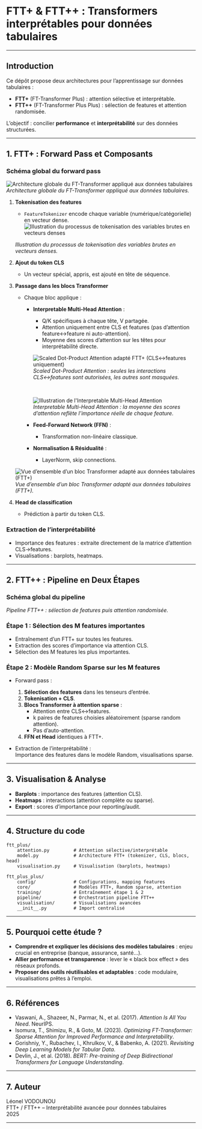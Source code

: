 # FTT+ & FTT++ : Transformers interprétables pour données tabulaires

---

## Introduction

Ce dépôt propose deux architectures pour l’apprentissage sur données tabulaires :  
- **FTT+** (FT-Transformer Plus) : attention sélective et interprétable.
- **FTT++** (FT-Transformer Plus Plus) : sélection de features et attention randomisée.

L’objectif : concilier **performance** et **interprétabilité** sur des données structurées.

---

## 1. FTT+ : Forward Pass et Composants

### Schéma global du forward pass

![Architecture globale du FT-Transformer appliqué aux données tabulaires](FT_Transformer%20architecture.png)
*Architecture globale du FT-Transformer appliqué aux données tabulaires.*

1. **Tokenisation des features**  
   - `FeatureTokenizer` encode chaque variable (numérique/catégorielle) en vecteur dense.
   ![Illustration du processus de tokenisation des variables brutes en vecteurs denses](Illustration%20d'un%20Feature%20Tokenizer.png)

   *Illustration du processus de tokenisation des variables brutes en vecteurs denses.*

2. **Ajout du token CLS**  
   - Un vecteur spécial, appris, est ajouté en tête de séquence.

3. **Passage dans les blocs Transformer**  
   - Chaque bloc applique :
     - **Interpretable Multi-Head Attention** :  
       - Q/K spécifiques à chaque tête, V partagée.
       - Attention uniquement entre CLS et features (pas d’attention feature↔feature ni auto-attention).
       - Moyenne des scores d’attention sur les têtes pour interprétabilité directe.

       ![Scaled Dot-Product Attention adapté FTT+ (CLS↔features uniquement)](Scaled%20Dot-Product%20Attention.png)  
       *Scaled Dot-Product Attention : seules les interactions CLS↔features sont autorisées, les autres sont masquées.*

       <br>

       ![Illustration de l'Interpretable Multi-Head Attention](Interpretable%20Multi-Head%20Attention.png)  
       *Interpretable Multi-Head Attention : la moyenne des scores d’attention reflète l’importance réelle de chaque feature.*

     - **Feed-Forward Network (FFN)** :  
       - Transformation non-linéaire classique.
     - **Normalisation & Résidualité** :  
       - LayerNorm, skip connections.

   ![Vue d’ensemble d’un bloc Transformer adapté aux données tabulaires (FTT+)](One%20Transformer%20layer.png)
   *Vue d’ensemble d’un bloc Transformer adapté aux données tabulaires (FTT+).*

4. **Head de classification**  
   - Prédiction à partir du token CLS.

### Extraction de l’interprétabilité

- Importance des features : extraite directement de la matrice d’attention CLS→features.
- Visualisations : barplots, heatmaps.

---

## 2. FTT++ : Pipeline en Deux Étapes

### Schéma global du pipeline

*Pipeline FTT++ : sélection de features puis attention randomisée.*

### Étape 1 : Sélection des M features importantes

- Entraînement d’un FTT+ sur toutes les features.
- Extraction des scores d’importance via attention CLS.
- Sélection des M features les plus importantes.

### Étape 2 : Modèle Random Sparse sur les M features

- Forward pass :
  1. **Sélection des features** dans les tenseurs d’entrée.
  2. **Tokenisation + CLS**.
  3. **Blocs Transformer à attention sparse** :
     - Attention entre CLS↔features.
     - k paires de features choisies aléatoirement (sparse random attention).
     - Pas d’auto-attention.
  4. **FFN et Head** identiques à FTT+.

- Extraction de l’interprétabilité :  
  Importance des features dans le modèle Random, visualisations sparse.

---

## 3. Visualisation & Analyse

- **Barplots** : importance des features (attention CLS).
- **Heatmaps** : interactions (attention complète ou sparse).
- **Export** : scores d’importance pour reporting/audit.

---

## 4. Structure du code

```
ftt_plus/
    attention.py         # Attention sélective/interprétable
    model.py             # Architecture FTT+ (tokenizer, CLS, blocs, head)
    visualisation.py     # Visualisation (barplots, heatmaps)

ftt_plus_plus/
    config/              # Configurations, mapping features
    core/                # Modèles FTT+, Random sparse, attention
    training/            # Entraînement étape 1 & 2
    pipeline/            # Orchestration pipeline FTT++
    visualisation/       # Visualisations avancées
    __init__.py          # Import centralisé
```

---

## 5. Pourquoi cette étude ?

- **Comprendre et expliquer les décisions des modèles tabulaires** : enjeu crucial en entreprise (banque, assurance, santé…).
- **Allier performance et transparence** : lever le « black box effect » des réseaux profonds.
- **Proposer des outils réutilisables et adaptables** : code modulaire, visualisations prêtes à l’emploi.

---

## 6. Références

- Vaswani, A., Shazeer, N., Parmar, N., et al. (2017). *Attention Is All You Need*. NeurIPS.
- Isomura, T., Shimizu, R., & Goto, M. (2023). *Optimizing FT-Transformer: Sparse Attention for Improved Performance and Interpretability*.
- Gorishniy, Y., Rubachev, I., Khrulkov, V., & Babenko, A. (2021). *Revisiting Deep Learning Models for Tabular Data*.
- Devlin, J., et al. (2018). *BERT: Pre-training of Deep Bidirectional Transformers for Language Understanding*.

---

## 7. Auteur

Léonel VODOUNOU  
FTT+ / FTT++ – Interprétabilité avancée pour données tabulaires  
2025

---
